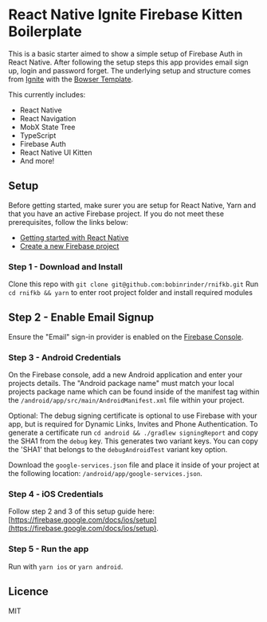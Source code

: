 # React Native Ignite Firebase Kitten Boilerplate

This is a basic starter aimed to show a simple setup of Firebase Auth in React Native. After following the setup steps this app provides email sign up, login and password forget.
The underlying setup and structure comes from [Ignite](https://github.com/infinitered/ignite) with the [Bowser Template](https://github.com/infinitered/ignite-bowser).

This currently includes:

- React Native
- React Navigation
- MobX State Tree
- TypeScript
- Firebase Auth
- React Native UI Kitten
- And more!

## Setup

Before getting started, make surer you are setup for React Native, Yarn and that you have an active Firebase project. If you do not meet these prerequisites, follow the links below:

- [Getting started with React Native](https://facebook.github.io/react-native/docs/getting-started.html)
- [Create a new Firebase project](https://console.firebase.google.com/)

### Step 1 - Download and Install

Clone this repo with `git clone git@github.com:bobinrinder/rnifkb.git`
Run `cd rnifkb && yarn` to enter root project folder and install required modules

## Step 2 - Enable Email Signup

Ensure the "Email" sign-in provider is enabled on the [Firebase Console](https://console.firebase.google.com/project/_/authentication/providers).

### Step 3 - Android Credentials

On the Firebase console, add a new Android application and enter your projects details. The "Android package name" must match your local projects package name which can be found inside of the manifest tag within the `/android/app/src/main/AndroidManifest.xml` file within your project.

Optional:
The debug signing certificate is optional to use Firebase with your app, but is required for Dynamic Links, Invites and Phone Authentication. To generate a certificate run `cd android && ./gradlew signingReport` and copy the SHA1 from the `debug` key. This generates two variant keys. You can copy the 'SHA1' that belongs to the `debugAndroidTest` variant key option.

Download the `google-services.json` file and place it inside of your project at the following location: `/android/app/google-services.json`.

### Step 4 - iOS Credentials

Follow step 2 and 3 of this setup guide here: [https://firebase.google.com/docs/ios/setup](https://firebase.google.com/docs/ios/setup).

### Step 5 - Run the app

Run with `yarn ios` or `yarn android`.

## Licence

MIT
